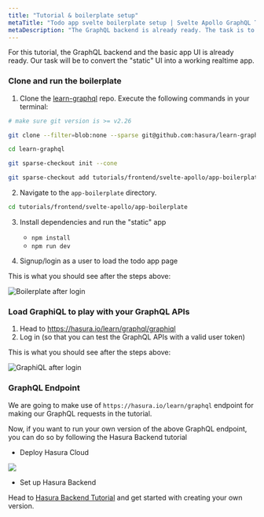 ```yaml
---
title: "Tutorial & boilerplate setup"
metaTitle: "Todo app svelte boilerplate setup | Svelte Apollo GraphQL Tutorial"
metaDescription: "The GraphQL backend is already ready. The task is to convert the static UI into a working realtime app in Svelte"
---
```


For this tutorial, the GraphQL backend and the basic app UI is already ready.
Our task will be to convert the "static" UI into a working realtime app.

### Clone and run the boilerplate

1. Clone the [learn-graphql](https://github.com/hasura/learn-graphql) repo. Execute the following commands in your terminal:

```bash
# make sure git version is >= v2.26

git clone --filter=blob:none --sparse git@github.com:hasura/learn-graphql.git

cd learn-graphql

git sparse-checkout init --cone

git sparse-checkout add tutorials/frontend/svelte-apollo/app-boilerplate
```

2. Navigate to the `app-boilerplate` directory.

```bash
cd tutorials/frontend/svelte-apollo/app-boilerplate
```

3. Install dependencies and run the "static" app
   - `npm install`
   - `npm run dev`

4. Signup/login as a user to load the todo app page

This is what you should see after the steps above:

![Boilerplate after login](https://graphql-engine-cdn.hasura.io/learn-hasura/assets/graphql-react/boilerplate-after-login.png)

### Load GraphiQL to play with your GraphQL APIs

1. Head to https://hasura.io/learn/graphql/graphiql
2. Log in (so that you can test the GraphQL APIs with a valid user token)

This is what you should see after the steps above:

![GraphiQL after login](https://graphql-engine-cdn.hasura.io/learn-hasura/assets/graphql-react/graphiql-after-login.png)

### GraphQL Endpoint

We are going to make use of `https://hasura.io/learn/graphql` endpoint for making our GraphQL requests in the tutorial.

Now, if you want to run your own version of the above GraphQL endpoint, you can do so by following the Hasura Backend tutorial

- Deploy Hasura Cloud

<a href="https://cloud.hasura.io/?pg=learn-react&plcmt=body&tech=default" target="_blank"><img src="https://graphql-engine-cdn.hasura.io/assets/main-site/deploy-hasura-cloud.png" /></a>

- Set up Hasura Backend

Head to [Hasura Backend Tutorial](https://hasura.io/learn/graphql/hasura/setup/#hasuraconsole) and get started with creating your own version.
